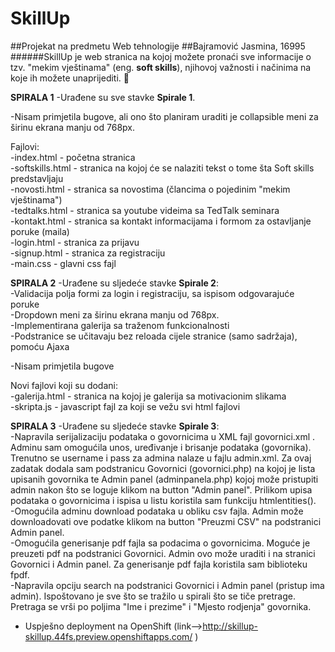 # **SkillUp**
##Projekat na predmetu Web tehnologije
##Bajramović Jasmina, 16995
######SkillUp je web stranica na kojoj možete pronaći sve informacije o tzv. "mekim vještinama" (eng. **soft skills**), njihovoj važnosti i načinima na koje ih možete unaprijediti. :muscle:

**SPIRALA 1**
-Urađene su sve stavke **Spirale 1**.<br />

-Nisam primjetila bugove, ali ono što planiram uraditi je collapsible meni za širinu ekrana manju od 768px.

Fajlovi: <br />
-index.html - početna stranica <br />
-softskills.html - stranica na kojoj će se nalaziti tekst o tome šta Soft skills predstavljaju <br />
-novosti.html - stranica sa novostima (člancima o pojedinim "mekim vještinama") <br />
-tedtalks.html - stranica sa youtube videima sa TedTalk seminara <br />
-kontakt.html - stranica sa kontakt informacijama i formom za ostavljanje poruke (maila) <br />
-login.html - stranica za prijavu <br />
-signup.html - stranica za registraciju <br />
-main.css - glavni css fajl<br />


**SPIRALA 2**
-Urađene su sljedeće stavke **Spirale 2**:<br />
-Validacija polja formi za login i registraciju, sa ispisom odgovarajuće poruke<br />
-Dropdown meni za širinu ekrana manju od 768px.<br />
-Implementirana galerija sa traženom funkcionalnosti<br />
-Podstranice se učitavaju bez reloada cijele stranice (samo sadržaja), pomoću Ajaxa<br />

-Nisam primjetila bugove

Novi fajlovi koji su dodani:<br />
-galerija.html - stranica na kojoj je galerija sa motivacionim slikama<br />
-skripta.js - javascript fajl za koji se vežu svi html fajlovi <br />

**SPIRALA 3**
-Urađene su sljedeće stavke **Spirale 3**:<br  />
-Napravila serijalizaciju podataka o govornicima u XML fajl govornici.xml . Adminu sam omogućila unos, uređivanje i brisanje podataka (govornika). Trenutno se username i pass za admina nalaze u fajlu admin.xml. Za ovaj zadatak dodala sam podstranicu Govornici (govornici.php) na kojoj je lista upisanih govornika te Admin panel (adminpanela.php) kojoj može pristupiti admin nakon što se loguje klikom na button "Admin panel". Prilikom upisa podataka o govornicima i ispisa u listu koristila sam funkciju htmlentities().<br />
-Omogućila adminu download podataka u obliku csv fajla. Admin može downloadovati ove podatke klikom na button "Preuzmi CSV" na podstranici Admin panel.<br />
-Omogućila generisanje pdf fajla sa podacima o govornicima. Moguće je preuzeti pdf na podstranici Govornici. Admin ovo može uraditi i na stranici Govornici i Admin panel. Za generisanje pdf fajla koristila sam biblioteku fpdf.<br />
-Napravila opciju search na podstranici Govornici i Admin panel (pristup ima admin). Ispoštovano je sve što se tražilo u spirali što se tiče pretrage. Pretraga se vrši po poljima "Ime i prezime" i "Mjesto rodjenja" govornika.<br />
- Uspješno deployment na OpenShift (link-->http://skillup-skillup.44fs.preview.openshiftapps.com/ )
